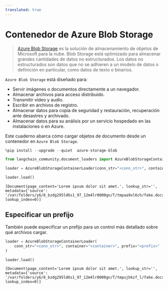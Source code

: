 ```yaml
---
translated: true
---
```


# Contenedor de Azure Blob Storage

>[Azure Blob Storage](https://learn.microsoft.com/en-us/azure/storage/blobs/storage-blobs-introduction) es la solución de almacenamiento de objetos de Microsoft para la nube. Blob Storage está optimizado para almacenar grandes cantidades de datos no estructurados. Los datos no estructurados son datos que no se adhieren a un modelo de datos o definición en particular, como datos de texto o binarios.

`Azure Blob Storage` está diseñado para:
- Servir imágenes o documentos directamente a un navegador.
- Almacenar archivos para acceso distribuido.
- Transmitir video y audio.
- Escribir en archivos de registro.
- Almacenar datos para copia de seguridad y restauración, recuperación ante desastres y archivado.
- Almacenar datos para su análisis por un servicio hospedado en las instalaciones o en Azure.

Este cuaderno abarca cómo cargar objetos de documento desde un contenedor en `Azure Blob Storage`.

```python
%pip install --upgrade --quiet  azure-storage-blob
```

```python
from langchain_community.document_loaders import AzureBlobStorageContainerLoader
```

```python
loader = AzureBlobStorageContainerLoader(conn_str="<conn_str>", container="<container>")
```

```python
loader.load()
```

```output
[Document(page_content='Lorem ipsum dolor sit amet.', lookup_str='', metadata={'source': '/var/folders/y6/8_bzdg295ld6s1_97_12m4lr0000gn/T/tmpaa9xl6ch/fake.docx'}, lookup_index=0)]
```

## Especificar un prefijo

También puede especificar un prefijo para un control más detallado sobre qué archivos cargar.

```python
loader = AzureBlobStorageContainerLoader(
    conn_str="<conn_str>", container="<container>", prefix="<prefix>"
)
```

```python
loader.load()
```

```output
[Document(page_content='Lorem ipsum dolor sit amet.', lookup_str='', metadata={'source': '/var/folders/y6/8_bzdg295ld6s1_97_12m4lr0000gn/T/tmpujbkzf_l/fake.docx'}, lookup_index=0)]
```
